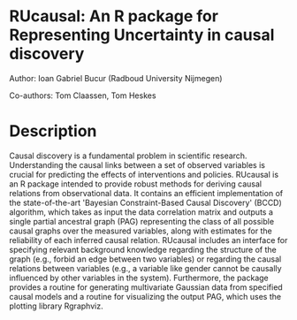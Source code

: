 # RUcausal: An R package for Representing Uncertainty in causal discovery

Author: Ioan Gabriel Bucur (Radboud University Nijmegen)

Co-authors: Tom Claassen, Tom Heskes

# Description

Causal discovery is a fundamental problem in scientific research. Understanding the causal links between a set of observed variables is crucial for predicting the effects of interventions and policies. RUcausal is an R package intended to provide robust methods for deriving causal relations from observational data. It contains an efficient implementation of the state-of-the-art 'Bayesian Constraint-Based Causal Discovery' (BCCD) algorithm, which takes as input the data correlation matrix and outputs a single partial ancestral graph (PAG) representing the class of all possible causal graphs over the measured variables, along with estimates for the reliability of each inferred causal relation. RUcausal includes an interface for specifying relevant background knowledge regarding the structure of the graph (e.g., forbid an edge between two variables) or regarding the causal relations between variables (e.g., a variable like gender cannot be causally influenced by other variables in the system). Furthermore, the package provides a routine for generating multivariate Gaussian data from specified causal models and a routine for visualizing the output PAG, which uses the plotting library Rgraphviz. 

